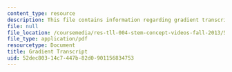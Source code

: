 ```yaml
---
content_type: resource
description: This file contains information regarding gradient transcript.
file: null
file_location: /coursemedia/res-tll-004-stem-concept-videos-fall-2013/52dec80314c7447b82d0901156834753_MITRES_TLL-004F13_Gradient.pdf
file_type: application/pdf
resourcetype: Document
title: Gradient Transcript
uid: 52dec803-14c7-447b-82d0-901156834753
---
```

